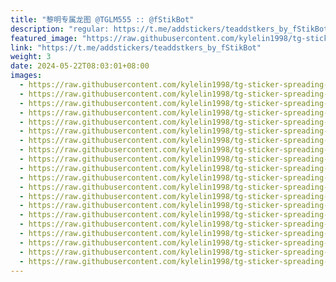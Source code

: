 ```yaml
---
title: "黎明专属龙图 @TGLM555 :: @fStikBot"
description: "regular: https://t.me/addstickers/teaddstkers_by_fStikBot"
featured_image: "https://raw.githubusercontent.com/kylelin1998/tg-sticker-spreading-worldwide-images/main/img/0a080689-35e6-414a-a484-129fa07df331.jpg"
link: "https://t.me/addstickers/teaddstkers_by_fStikBot"
weight: 3
date: 2024-05-22T08:03:01+08:00
images:
  - https://raw.githubusercontent.com/kylelin1998/tg-sticker-spreading-worldwide-images/main/img/0a080689-35e6-414a-a484-129fa07df331.jpg
  - https://raw.githubusercontent.com/kylelin1998/tg-sticker-spreading-worldwide-images/main/img/a3458996-5ba2-4e34-97c5-faad25bd793c.jpg
  - https://raw.githubusercontent.com/kylelin1998/tg-sticker-spreading-worldwide-images/main/img/f0cc26c0-d042-43de-b38d-7d22890b1b96.jpg
  - https://raw.githubusercontent.com/kylelin1998/tg-sticker-spreading-worldwide-images/main/img/a9905c2e-82e2-483f-b8ea-7ec120fbd434.jpg
  - https://raw.githubusercontent.com/kylelin1998/tg-sticker-spreading-worldwide-images/main/img/63196ec3-62d4-44a1-884b-f7b1459f21cf.jpg
  - https://raw.githubusercontent.com/kylelin1998/tg-sticker-spreading-worldwide-images/main/img/ee5c5bfc-ff26-4a6a-96f4-78ad665097ef.jpg
  - https://raw.githubusercontent.com/kylelin1998/tg-sticker-spreading-worldwide-images/main/img/04bb485d-5649-4200-a5d2-ea57dbbffee5.jpg
  - https://raw.githubusercontent.com/kylelin1998/tg-sticker-spreading-worldwide-images/main/img/184e63f4-edeb-4b2c-bf12-2df827e80720.jpg
  - https://raw.githubusercontent.com/kylelin1998/tg-sticker-spreading-worldwide-images/main/img/08bafa3e-4e6a-45f0-b67c-d5afcb930608.jpg
  - https://raw.githubusercontent.com/kylelin1998/tg-sticker-spreading-worldwide-images/main/img/8e2500f4-7037-4323-be03-8f401f168428.jpg
  - https://raw.githubusercontent.com/kylelin1998/tg-sticker-spreading-worldwide-images/main/img/745f125f-37e5-4101-b747-f3c26f944a79.jpg
  - https://raw.githubusercontent.com/kylelin1998/tg-sticker-spreading-worldwide-images/main/img/dd50e1ae-fceb-4f7f-bac2-8acf7ed54e4d.jpg
  - https://raw.githubusercontent.com/kylelin1998/tg-sticker-spreading-worldwide-images/main/img/0180a2de-4219-4160-827b-a21d7d890478.jpg
  - https://raw.githubusercontent.com/kylelin1998/tg-sticker-spreading-worldwide-images/main/img/f105e81c-40d5-4a43-b74d-780c657b507c.jpg
  - https://raw.githubusercontent.com/kylelin1998/tg-sticker-spreading-worldwide-images/main/img/34c12c87-051c-41f6-b69a-920e2a301b07.jpg
  - https://raw.githubusercontent.com/kylelin1998/tg-sticker-spreading-worldwide-images/main/img/94efb38a-af5c-41f2-b534-43f2c16013b7.jpg
  - https://raw.githubusercontent.com/kylelin1998/tg-sticker-spreading-worldwide-images/main/img/24dbd027-0213-474b-a4f7-a1f6ef774ed2.jpg
  - https://raw.githubusercontent.com/kylelin1998/tg-sticker-spreading-worldwide-images/main/img/8b2abe21-f650-4046-8d27-0d3cb8bdb6a2.jpg
  - https://raw.githubusercontent.com/kylelin1998/tg-sticker-spreading-worldwide-images/main/img/90e95c38-d95a-4af3-8e60-c0edaf9a3665.jpg
  - https://raw.githubusercontent.com/kylelin1998/tg-sticker-spreading-worldwide-images/main/img/6940bdf8-d9a1-4ac9-970c-b48aec53e55a.jpg
---
```

